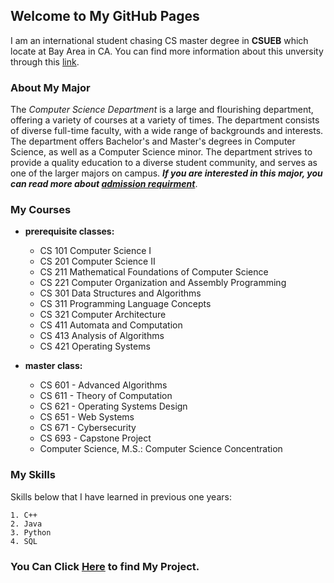 ## Welcome to My GitHub Pages

I am an international student chasing CS master degree in **CSUEB** which locate at Bay Area in CA. You can find more information about this unversity through this [link](https://www.csueastbay.edu/).

### About My Major

The *Computer Science Department* is a large and flourishing department, offering a variety of courses at a variety of times. The department consists of diverse full-time faculty, with a wide range of backgrounds and interests. The department offers Bachelor's and Master's degrees in Computer Science, as well as a Computer Science minor. The department strives to provide a quality education to a diverse student community, and serves as one of the larger majors on campus.
***If you are interested in this major, you can read more about [admission requirment](https://www.csueastbay.edu/cs/degrees-programs/csms.html)***. 

### My Courses

- **prerequisite classes:**
  - CS 101 Computer Science I                               
  - CS 201 Computer Science II                                         
  - CS 211 Mathematical Foundations of Computer Science 
  - CS 221 Computer Organization and Assembly Programming 
  - CS 301 Data Structures and Algorithms                   
  - CS 311 Programming Language Concepts                                 
  - CS 321 Computer Architecture
  - CS 411 Automata and Computation
  - CS 413 Analysis of Algorithms                                    
  - CS 421 Operating Systems 
  
- **master class:**
  - CS 601 - Advanced Algorithms 
  - CS 611 - Theory of Computation 
  - CS 621 - Operating Systems Design 
  - CS 651 - Web Systems 
  - CS 671 - Cybersecurity 
  - CS 693 - Capstone Project 
  - Computer Science, M.S.: Computer Science Concentration 
  
### My Skills
  Skills below that I have learned in previous one years:
  ```
  1. C++
  2. Java
  3. Python
  4. SQL
  ```
### You Can Click [Here](https://github.com/jasonliu5322/learning-journal) to find My Project.
